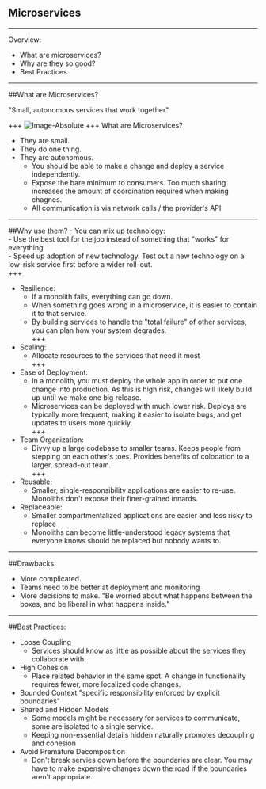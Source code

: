 ## Microservices

---
Overview:<br>
- What are microservices?<br>
- Why are they so good?<br>
- Best Practices<br>

---
##What are Microservices?

"Small, autonomous services  that work together"

+++
![Image-Absolute](https://help.mypurecloud.com/wp-content/uploads/2016/02/mono-vs-micro.png)
+++
What are Microservices?

- They are small.<br>
- They do one thing.<br>
- They are autonomous.<br>
  - You should be able to make a change and deploy a service independently.<br>
  - Expose the bare minimum to consumers. Too much sharing increases the amount of coordination required when making chagnes.<br>
  - All communication is via network calls / the provider's API<br>

---
##Why use them?
    - You can mix up technology:<br>
      - Use the best tool for the job instead of something that "works" for everything<br>
      - Speed up adoption of new technology. Test out a new technology on a low-risk service first before a wider roll-out.<br>
+++
- Resilience:<br>
  - If a monolith fails, everything can go down.<br>
  - When something goes wrong in a microservice, it is easier to contain it to that service.<br>
  - By building services to handle the "total failure" of other services, you can plan how your system degrades.<br>
+++
- Scaling:<br>
  - Allocate resources to the services that need it most<br>
+++
- Ease of Deployment:<br>
  - In a monolith, you must deploy the whole app in order to put one change into production. As this is high risk, changes will likely build up until we make one big release.<br>
  - Microservices can be deployed with much lower risk. Deploys are typically more frequent, making it easier to isolate bugs, and get updates to users more quickly.<br>
+++
- Team Organization:<br>
  - Divvy up a large codebase to smaller teams. Keeps people from stepping on each other's toes. Provides benefits of colocation to a larger, spread-out team.<br>
+++
- Reusable:<br>
  - Smaller, single-responsibility applications are easier to re-use. Monoliths don't expose their finer-grained innards.<br>
- Replaceable:<br>
  - Smaller compartmentalized applications are easier and less risky to replace<br>
  - Monoliths can become little-understood legacy systems that everyone knows should be replaced but nobody wants to.<br>
      
---
##Drawbacks
  - More complicated. 
  - Teams need to be better at deployment and monitoring
  - More decisions to make.
    "Be worried about what happens between the boxes, and be liberal in what happens inside."

---
##Best Practices:
- Loose Coupling
  - Services should know as little as possible about the services they collaborate with.
- High Cohesion
  - Place related behavior in the same spot. A change in functionality requires fewer, more localized code changes.
- Bounded Context
  "specific responsibility enforced by explicit boundaries"
- Shared and Hidden Models
  - Some models might be necessary for services to communicate, some are isolated to a single service.
  - Keeping non-essential details hidden naturally promotes decoupling and cohesion
- Avoid Premature Decomposition
   - Don't break servies down before the boundaries are clear. You may have to make expensive changes down the road if the boundaries aren't appropriate.
